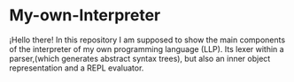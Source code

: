 # My-own-Interpreter
¡Hello there! In this repository I am supposed to show the main components of the interpreter of my own programming language (LLP). Its lexer within a parser,(which generates abstract syntax trees), but also an inner object representation and a REPL evaluator.
